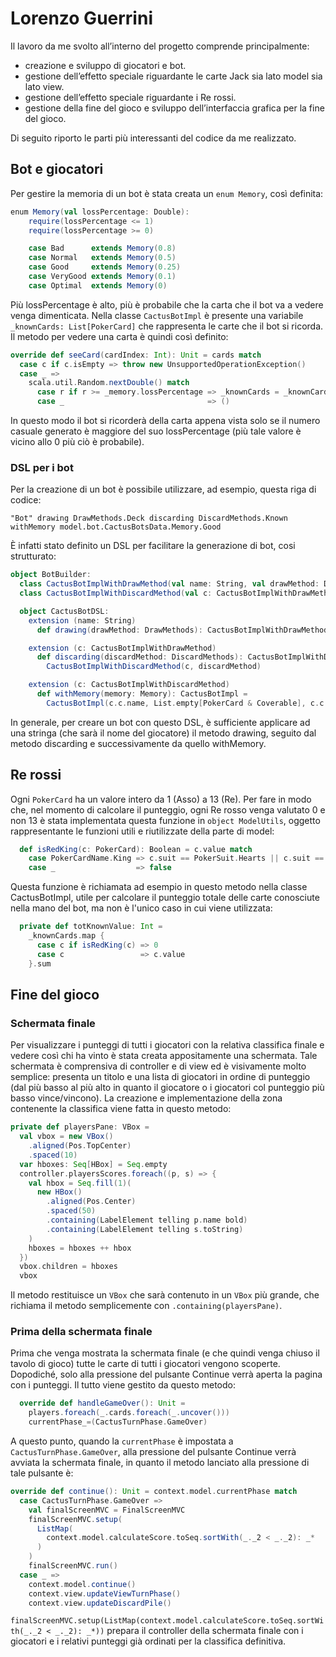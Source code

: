 # Lorenzo Guerrini

Il lavoro da me svolto all’interno del progetto comprende principalmente:
- creazione e sviluppo di giocatori e bot.
- gestione dell’effetto speciale riguardante le carte Jack sia lato model sia lato view.
- gestione dell’effetto speciale riguardante i Re rossi.
- gestione della fine del gioco e sviluppo dell’interfaccia grafica per la fine del gioco.

Di seguito riporto le parti più interessanti del codice da me realizzato.

## Bot e giocatori

Per gestire la memoria di un bot è stata creata un `enum Memory`, così definita:
```scala
enum Memory(val lossPercentage: Double):
    require(lossPercentage <= 1)
    require(lossPercentage >= 0)

    case Bad      extends Memory(0.8)
    case Normal   extends Memory(0.5)
    case Good     extends Memory(0.25)
    case VeryGood extends Memory(0.1)
    case Optimal  extends Memory(0)
```

Più lossPercentage è alto, più è probabile che la carta che il bot va a vedere venga dimenticata. Nella classe `CactusBotImpl` è presente una variabile `_knownCards: List[PokerCard]` che rappresenta le carte che il bot si ricorda. Il metodo per vedere una carta è quindi così definito:
```scala
override def seeCard(cardIndex: Int): Unit = cards match
  case c if c.isEmpty => throw new UnsupportedOperationException()
  case _ =>
    scala.util.Random.nextDouble() match
      case r if r >= _memory.lossPercentage => _knownCards = _knownCards ++ List(cards(cardIndex))
      case _                                => ()
```

In questo modo il bot si ricorderà della carta appena vista solo se il numero casuale generato è maggiore del suo lossPercentage (più tale valore è vicino allo 0 più ciò è probabile).

### DSL per i bot

Per la creazione di un bot è possibile utilizzare, ad esempio, questa riga di codice:

`"Bot" drawing DrawMethods.Deck discarding DiscardMethods.Known withMemory model.bot.CactusBotsData.Memory.Good`

È infatti stato definito un DSL per facilitare la generazione di bot, cosi strutturato:
```scala
object BotBuilder:
  class CactusBotImplWithDrawMethod(val name: String, val drawMethod: DrawMethods)
  class CactusBotImplWithDiscardMethod(val c: CactusBotImplWithDrawMethod, val discardMethod: DiscardMethods)

  object CactusBotDSL:
    extension (name: String)
      def drawing(drawMethod: DrawMethods): CactusBotImplWithDrawMethod = CactusBotImplWithDrawMethod(name, drawMethod)

    extension (c: CactusBotImplWithDrawMethod)
      def discarding(discardMethod: DiscardMethods): CactusBotImplWithDiscardMethod =
        CactusBotImplWithDiscardMethod(c, discardMethod)

    extension (c: CactusBotImplWithDiscardMethod)
      def withMemory(memory: Memory): CactusBotImpl =
        CactusBotImpl(c.c.name, List.empty[PokerCard & Coverable], c.c.drawMethod, c.discardMethod, memory)
```

In generale, per creare un bot con questo DSL, è sufficiente applicare ad una stringa (che sarà il nome del giocatore) il metodo drawing, seguito dal metodo discarding e successivamente da quello withMemory.

## Re rossi

Ogni `PokerCard` ha un valore intero da 1 (Asso) a 13 (Re). Per fare in modo che, nel momento di calcolare il punteggio, ogni Re rosso venga valutato 0 e non 13 è stata implementata questa funzione in `object ModelUtils`, oggetto rappresentante le funzioni utili e riutilizzate della parte di model:
```scala
  def isRedKing(c: PokerCard): Boolean = c.value match
    case PokerCardName.King => c.suit == PokerSuit.Hearts || c.suit == PokerSuit.Diamonds
    case _                  => false
```
Questa funzione è richiamata ad esempio in questo metodo nella classe CactusBotImpl, utile per calcolare il punteggio totale delle carte conosciute nella mano del bot, ma non è l'unico caso in cui viene utilizzata:
```scala
  private def totKnownValue: Int =
    _knownCards.map {
      case c if isRedKing(c) => 0
      case c                 => c.value
    }.sum
```

## Fine del gioco

### Schermata finale

Per visualizzare i punteggi di tutti i giocatori con la relativa classifica finale e vedere così chi ha vinto è stata creata appositamente una schermata. Tale schermata è comprensiva di controller e di view ed è visivamente molto semplice: presenta un titolo e una lista di giocatori in ordine di punteggio (dal più basso al più alto in quanto il giocatore o i giocatori col punteggio più basso vince/vincono). La creazione e implementazione della zona contenente la classifica viene fatta in questo metodo:
```scala
private def playersPane: VBox =
  val vbox = new VBox()
    .aligned(Pos.TopCenter)
    .spaced(10)
  var hboxes: Seq[HBox] = Seq.empty
  controller.playersScores.foreach((p, s) => {
    val hbox = Seq.fill(1)(
      new HBox()
        .aligned(Pos.Center)
        .spaced(50)
        .containing(LabelElement telling p.name bold)
        .containing(LabelElement telling s.toString)
    )
    hboxes = hboxes ++ hbox
  })
  vbox.children = hboxes
  vbox
```

Il metodo restituisce un `VBox` che sarà contenuto in un `VBox` più grande, che richiama il metodo semplicemente con `.containing(playersPane)`.

### Prima della schermata finale

Prima che venga mostrata la schermata finale (e che quindi venga chiuso il tavolo di gioco) tutte le carte di tutti i giocatori vengono scoperte. Dopodiché, solo alla pressione del pulsante Continue verrà aperta la pagina con i punteggi. Il tutto viene gestito da questo metodo:
```scala
  override def handleGameOver(): Unit =
    players.foreach(_.cards.foreach(_.uncover()))
    currentPhase_=(CactusTurnPhase.GameOver)
```
A questo punto, quando la `currentPhase` è impostata a `CactusTurnPhase.GameOver`, alla pressione del pulsante Continue verrà avviata la schermata finale, in quanto il metodo lanciato alla pressione di tale pulsante è:
```scala
override def continue(): Unit = context.model.currentPhase match
  case CactusTurnPhase.GameOver =>
    val finalScreenMVC = FinalScreenMVC
    finalScreenMVC.setup(
      ListMap(
        context.model.calculateScore.toSeq.sortWith(_._2 < _._2): _*
      )
    )
    finalScreenMVC.run()
  case _ =>
    context.model.continue()
    context.view.updateViewTurnPhase()
    context.view.updateDiscardPile()
```

`finalScreenMVC.setup(ListMap(context.model.calculateScore.toSeq.sortWith(_._2 < _._2): _*))` prepara il controller della schermata finale con i giocatori e i relativi punteggi già ordinati per la classifica definitiva.
